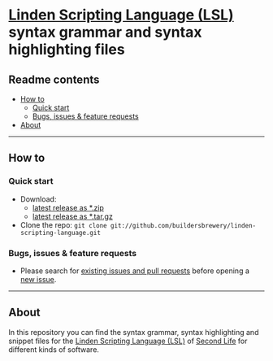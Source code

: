 # [Linden Scripting Language (LSL)](https://wiki.secondlife.com/wiki/LSL_Portal) syntax grammar and syntax highlighting files

## Readme contents

* [How to](#how-to)
  * [Quick start](#quick-start)
  * [Bugs, issues & feature requests](#bugs-issues--feature-requests)
* [About](#about)

___

## How to

### Quick start

* Download:
  * [latest release as *.zip](https://github.com/buildersbrewery/linden-scripting-language/archive/master.zip)
  * [latest release as *.tar.gz](https://github.com/buildersbrewery/linden-scripting-language/archive/master.tar.gz)
* Clone the repo: `git clone git://github.com/buildersbrewery/linden-scripting-language.git`

### Bugs, issues & feature requests

* Please search for [existing issues and pull requests](https://github.com/buildersbrewery/linden-scripting-language/issues/?q=is%3Aopen) before opening a [new issue](https://github.com/buildersbrewery/linden-scripting-language/issues/new/).

___

## About

In this repository you can find the syntax grammar, syntax highlighting and snippet files for the [Linden Scripting Language (LSL)](https://wiki.secondlife.com/wiki/LSL_Portal) of [Second Life](https://www.secondlife.com) for different kinds of software.
